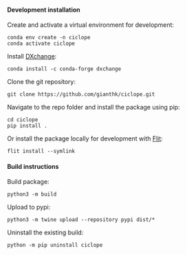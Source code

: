 #### Development installation
Create and activate a virtual environment for development:
```commandline
conda env create -n ciclope
conda activate ciclope
```
Install [DXchange](https://dxchange.readthedocs.io/en/latest/index.html):
```shell
conda install -c conda-forge dxchange
```
Clone the git repository:
```shell
git clone https://github.com/gianthk/ciclope.git
```
Navigate to the repo folder and install the package using pip:
```shell
cd ciclope
pip install .
```
Or install the package locally for development with [Flit](https://flit.pypa.io/en/latest/index.html):
```commandline
flit install --symlink
```

#### Build instructions
Build package:
```commandline
python3 -m build
```
Upload to pypi:
```commandline
python3 -m twine upload --repository pypi dist/*
```
Uninstall the existing build:
```commandline
python -m pip uninstall ciclope
```